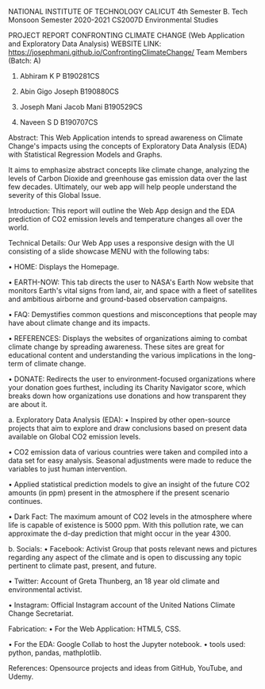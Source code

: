  NATIONAL INSTITUTE OF TECHNOLOGY CALICUT
 4th Semester B. Tech Monsoon Semester 2020-2021
 CS2007D Environmental Studies 

PROJECT REPORT
CONFRONTING CLIMATE CHANGE
(Web Application and Exploratory Data Analysis)
WEBSITE LINK: https://josephmani.github.io/ConfrontingClimateChange/
Team Members (Batch: A)

1.	Abhiram K P									B190281CS

2.	Abin Gigo Joseph								B190880CS

3.	Joseph Mani Jacob Mani							B190529CS

4.	Naveen S D									B190707CS

Abstract:
This Web Application intends to spread awareness on Climate Change's impacts using the concepts of Exploratory Data Analysis (EDA) with Statistical Regression Models and Graphs.

It aims to emphasize abstract concepts like climate change, analyzing the levels of Carbon Dioxide and greenhouse gas emission data over the last few decades.
Ultimately, our web app will help people understand the severity of this Global Issue.


Introduction:
This report will outline the Web App design and the EDA prediction of CO2 emission levels and temperature changes all over the world.






Technical Details:
Our Web App uses a responsive design with the UI consisting of a slide showcase MENU with the following tabs:

•	HOME: Displays the Homepage.

•	EARTH-NOW: This tab directs the user to NASA's Earth Now website that monitors Earth's vital signs from land, air, and space with a fleet of satellites and ambitious airborne and ground-based observation campaigns.

•	FAQ: Demystifies common questions and misconceptions that people may have about climate change and its impacts.

•	REFERENCES: Displays the websites of organizations aiming to combat climate change by spreading awareness. These sites are great for educational content and understanding the various implications in the long-term of climate change. 

•	DONATE: Redirects the user to environment-focused organizations where your donation goes furthest, including its Charity Navigator score, which breaks down how organizations use donations and how transparent they are about it.

a.	Exploratory Data Analysis (EDA):
•	Inspired by other open-source projects that aim to explore and draw conclusions based on present data available on Global CO2 emission levels.

•	CO2 emission data of various countries were taken and compiled into a data set for easy analysis. Seasonal adjustments were made to reduce the variables to just human intervention.

•	 Applied statistical prediction models to give an insight of the future CO2 amounts (in ppm) present in the atmosphere if the present scenario continues.

•	Dark Fact: The maximum amount of CO2 levels in the atmosphere where life is capable of existence is 5000 ppm. With this pollution rate, we can approximate the d-day prediction that might occur in the year 4300.

b.	Socials:
•	Facebook: Activist Group that posts relevant news and pictures regarding any aspect of the climate and is open to discussing any topic pertinent to climate past, present, and future. 




•	Twitter: Account of Greta Thunberg, an 18 year old climate and environmental activist.

•	Instagram: Official Instagram account of the United Nations Climate Change Secretariat.

Fabrication:
•	For the Web Application: HTML5, CSS.

•	For the EDA: Google Collab to host the Jupyter notebook.
•	tools used: python, pandas, mathplotlib.

References:
Opensource projects and ideas from GitHub, YouTube, and Udemy.

